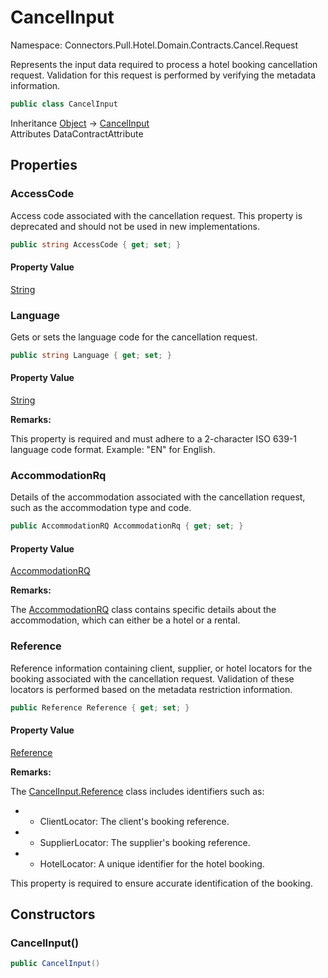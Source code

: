 # CancelInput

Namespace: Connectors.Pull.Hotel.Domain.Contracts.Cancel.Request

Represents the input data required to process a hotel booking cancellation request.
 Validation for this request is performed by verifying the metadata information.

```csharp
public class CancelInput
```

Inheritance [Object](https://docs.microsoft.com/en-us/dotnet/api/system.object) → [CancelInput](./connectors.pull.hotel.domain.contracts.cancel.request.cancelinput)<br />
Attributes DataContractAttribute

## Properties

### **AccessCode**

Access code associated with the cancellation request. 
 This property is deprecated and should not be used in new implementations.

```csharp
public string AccessCode { get; set; }
```

#### Property Value

[String](https://docs.microsoft.com/en-us/dotnet/api/system.string)<br />

### **Language**

Gets or sets the language code for the cancellation request.

```csharp
public string Language { get; set; }
```

#### Property Value

[String](https://docs.microsoft.com/en-us/dotnet/api/system.string)<br />

**Remarks:**

This property is required and must adhere to a 2-character ISO 639-1 language code format.
 Example: "EN" for English.

### **AccommodationRq**

Details of the accommodation associated with the cancellation request, 
 such as the accommodation type and code.

```csharp
public AccommodationRQ AccommodationRq { get; set; }
```

#### Property Value

[AccommodationRQ](./connectors.pull.hotel.domain.contracts.common.accommodationrq)<br />

**Remarks:**

The [AccommodationRQ](./connectors.pull.hotel.domain.contracts.common.accommodationrq) class contains specific details about the accommodation, 
 which can either be a hotel or a rental.

### **Reference**

Reference information containing client, supplier, or hotel locators for the booking associated 
 with the cancellation request. Validation of these locators is performed 
 based on the metadata restriction information.

```csharp
public Reference Reference { get; set; }
```

#### Property Value

[Reference](./connectors.pull.hotel.domain.contracts.common.reference)<br />

**Remarks:**

The [CancelInput.Reference](./connectors.pull.hotel.domain.contracts.cancel.request.cancelinput#reference) class includes identifiers such as:

- - ClientLocator: The client's booking reference.
- - SupplierLocator: The supplier's booking reference.
- - HotelLocator: A unique identifier for the hotel booking.

This property is required to ensure accurate identification of the booking.

## Constructors

### **CancelInput()**

```csharp
public CancelInput()
```

